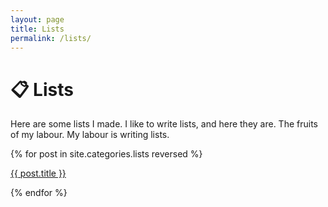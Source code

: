 ```yaml
---
layout: page
title: Lists
permalink: /lists/
---
```


<div class="lists-container">
  <h1>📋 Lists</h1>
  <p>Here are some lists I made. I like to write lists, and here they are. The fruits of my labour. My labour is writing lists.</p>

  <!-- Blog posts will be listed here -->
  <div class="lists-posts">
    {% for post in site.categories.lists reversed %}
      <p class="list-item">
        <a href="{{ post.url | relative_url }}">{{ post.title }}</a>
      </p>
    {% endfor %}
  </div>
</div>
